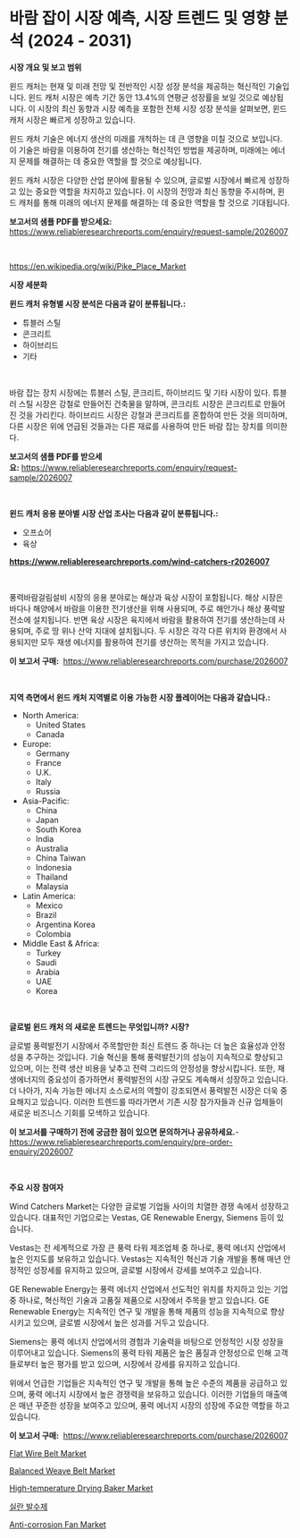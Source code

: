 <p><h1>바람 잡이 시장 예측, 시장 트렌드 및 영향 분석 (2024 - 2031)</h1></p><p><strong>시장 개요 및 보고 범위</strong></p>
<p><p>윈드 캐처는 현재 및 미래 전망 및 전반적인 시장 성장 분석을 제공하는 혁신적인 기술입니다. 윈드 캐처 시장은 예측 기간 동안 13.4%의 연평균 성장률을 보일 것으로 예상됩니다. 이 시장의 최신 동향과 시장 예측을 포함한 전체 시장 성장 분석을 살펴보면, 윈드 캐처 시장은 빠르게 성장하고 있습니다. </p><p>윈드 캐처 기술은 에너지 생산의 미래를 개척하는 데 큰 영향을 미칠 것으로 보입니다. 이 기술은 바람을 이용하여 전기를 생산하는 혁신적인 방법을 제공하며, 미래에는 에너지 문제를 해결하는 데 중요한 역할을 할 것으로 예상됩니다. </p><p>윈드 캐처 시장은 다양한 산업 분야에 활용될 수 있으며, 글로벌 시장에서 빠르게 성장하고 있는 중요한 역할을 차지하고 있습니다. 이 시장의 전망과 최신 동향을 주시하며, 윈드 캐처를 통해 미래의 에너지 문제를 해결하는 데 중요한 역할을 할 것으로 기대됩니다.</p></p>
<p><strong>보고서의 샘플 PDF를 받으세요:</strong> <a href="https://www.reliableresearchreports.com/enquiry/request-sample/2026007">https://www.reliableresearchreports.com/enquiry/request-sample/2026007</a></p>
<p>&nbsp;</p>
<p><a href="https://en.wikipedia.org/wiki/Pike_Place_Market">https://en.wikipedia.org/wiki/Pike_Place_Market</a></p>
<p><strong>시장 세분화</strong></p>
<p><strong>윈드 캐처 유형별 시장 분석은 다음과 같이 분류됩니다.:</strong></p>
<p><ul><li>튜블러 스틸</li><li>콘크리트</li><li>하이브리드</li><li>기타</li></ul></p>
<p>&nbsp;</p>
<p><p>바람 잡는 장치 시장에는 튜블러 스틸, 콘크리트, 하이브리드 및 기타 시장이 있다. 튜블러 스틸 시장은 강철로 만들어진 건축물을 말하며, 콘크리트 시장은 콘크리트로 만들어진 것을 가리킨다. 하이브리드 시장은 강철과 콘크리트를 혼합하여 만든 것을 의미하며, 다른 시장은 위에 언급된 것들과는 다른 재료를 사용하여 만든 바람 잡는 장치를 의미한다.</p></p>
<p><strong>보고서의 샘플 PDF를 받으세요:</strong>&nbsp;<a href="https://www.reliableresearchreports.com/enquiry/request-sample/2026007">https://www.reliableresearchreports.com/enquiry/request-sample/2026007</a></p>
<p>&nbsp;</p>
<p><strong> 윈드 캐처 응용 분야별 시장 산업 조사는 다음과 같이 분류됩니다.:</strong></p>
<p><ul><li>오프쇼어</li><li>육상</li></ul></p>
<p><strong><a href="https://www.reliableresearchreports.com/wind-catchers-r2026007">https://www.reliableresearchreports.com/wind-catchers-r2026007</a></strong></p>
<p>&nbsp;</p>
<p><p>풍력바람걸림설비 시장의 응용 분야로는 해상과 육상 시장이 포함됩니다. 해상 시장은 바다나 해양에서 바람을 이용한 전기생산을 위해 사용되며, 주로 해안가나 해상 풍력발전소에 설치됩니다. 반면 육상 시장은 육지에서 바람을 활용하여 전기를 생산하는데 사용되며, 주로 땅 위나 산악 지대에 설치됩니다. 두 시장은 각각 다른 위치와 환경에서 사용되지만 모두 재생 에너지를 활용하여 전기를 생산하는 목적을 가지고 있습니다.</p></p>
<p><strong>이 보고서 구매:</strong>&nbsp; <a href="https://www.reliableresearchreports.com/purchase/2026007">https://www.reliableresearchreports.com/purchase/2026007</a></p>
<p>&nbsp;</p>
<p><strong>지역 측면에서 윈드 캐처 지역별로 이용 가능한 시장 플레이어는 다음과 같습니다.:</strong></p>
<p><ul>
    <li>
        North America:
        <ul>
            <li>United States</li>
            <li>Canada</li>
        </ul>
    </li>
    <li>
        Europe:
        <ul>
            <li>Germany</li>
            <li>France</li>
            <li>U.K.</li>
            <li>Italy</li>
            <li>Russia</li>
        </ul>
    </li>
    <li>
        Asia-Pacific:
        <ul>
            <li>China</li>
            <li>Japan</li>
            <li>South Korea</li>
            <li>India</li>
            <li>Australia</li>
            <li>China Taiwan</li>
            <li>Indonesia</li>
            <li>Thailand</li>
            <li>Malaysia</li>
        </ul>
    </li>
    <li>
        Latin America:
        <ul>
            <li>Mexico</li>
            <li>Brazil</li>
            <li>Argentina Korea</li>
            <li>Colombia</li>
        </ul>
    </li>
    <li>
        Middle East & Africa:
        <ul>
            <li>Turkey</li>
            <li>Saudi</li>
            <li>Arabia</li>
            <li>UAE</li>
            <li>Korea</li>
        </ul>
    </li>
    </ul></p>
<p>&nbsp;</p>
<p><strong>글로벌 윈드 캐처 의 새로운 트렌드는 무엇입니까? 시장?</strong></p>
<p><p>글로벌 풍력발전기 시장에서 주목할만한 최신 트렌드 중 하나는 더 높은 효율성과 안정성을 추구하는 것입니다. 기술 혁신을 통해 풍력발전기의 성능이 지속적으로 향상되고 있으며, 이는 전력 생산 비용을 낮추고 전력 그리드의 안정성을 향상시킵니다. 또한, 재생에너지의 중요성이 증가하면서 풍력발전의 시장 규모도 계속해서 성장하고 있습니다. 더 나아가, 지속 가능한 에너지 소스로서의 역할이 강조되면서 풍력발전 시장은 더욱 중요해지고 있습니다. 이러한 트렌드를 따라가면서 기존 시장 참가자들과 신규 업체들이 새로운 비즈니스 기회를 모색하고 있습니다.</p></p>
<p><strong>이 보고서를 구매하기 전에 궁금한 점이 있으면 문의하거나 공유하세요.</strong>- <a href="https://www.reliableresearchreports.com/enquiry/pre-order-enquiry/2026007">https://www.reliableresearchreports.com/enquiry/pre-order-enquiry/2026007</a></p>
<p>&nbsp;</p>
<p><strong>주요 시장 참여자</strong></p>
<p><p>Wind Catchers Market는 다양한 글로벌 기업들 사이의 치열한 경쟁 속에서 성장하고 있습니다. 대표적인 기업으로는 Vestas, GE Renewable Energy, Siemens 등이 있습니다.</p><p>Vestas는 전 세계적으로 가장 큰 풍력 타워 제조업체 중 하나로, 풍력 에너지 산업에서 높은 인지도를 보유하고 있습니다. Vestas는 지속적인 혁신과 기술 개발을 통해 매년 안정적인 성장세를 유지하고 있으며, 글로벌 시장에서 강세를 보여주고 있습니다.</p><p>GE Renewable Energy는 풍력 에너지 산업에서 선도적인 위치를 차지하고 있는 기업 중 하나로, 혁신적인 기술과 고품질 제품으로 시장에서 주목을 받고 있습니다. GE Renewable Energy는 지속적인 연구 및 개발을 통해 제품의 성능을 지속적으로 향상시키고 있으며, 글로벌 시장에서 높은 성과를 거두고 있습니다.</p><p>Siemens는 풍력 에너지 산업에서의 경험과 기술력을 바탕으로 안정적인 시장 성장을 이루어내고 있습니다. Siemens의 풍력 타워 제품은 높은 품질과 안정성으로 인해 고객들로부터 높은 평가를 받고 있으며, 시장에서 강세를 유지하고 있습니다.</p><p>위에서 언급한 기업들은 지속적인 연구 및 개발을 통해 높은 수준의 제품을 공급하고 있으며, 풍력 에너지 시장에서 높은 경쟁력을 보유하고 있습니다. 이러한 기업들의 매출액은 매년 꾸준한 성장을 보여주고 있으며, 풍력 에너지 시장의 성장에 주요한 역할을 하고 있습니다.</p></p>
<p><strong>이 보고서 구매:</strong>&nbsp;&nbsp;<a href="https://www.reliableresearchreports.com/purchase/2026007">https://www.reliableresearchreports.com/purchase/2026007</a></p>
<p><p><a href="https://issuu.com/reportprime-2/docs/flat-wire-belt-market-size-2030.pptx">Flat Wire Belt Market</a></p><p><a href="https://issuu.com/reportprime-2/docs/balanced-weave-belt-market-size-2030.pptx">Balanced Weave Belt Market</a></p><p><a href="https://github.com/drzsklfn31/Market-Research-Report-List-1/blob/main/high-temperature-drying-baker-market.md">High-temperature Drying Baker Market</a></p><p><a href="https://medium.com/@derrickmafrks96745/%EC%8B%A4%EB%9E%80-%EC%9B%8C%ED%84%B0-%EB%A6%AC%ED%8E%A0%EB%9F%B0%ED%8A%B8-%EC%8B%9C%EC%9E%A5-%EA%B8%80%EB%A1%9C%EB%B2%8C-%EC%8B%9C%EC%9E%A5-%EC%A0%90%EC%9C%A0%EC%9C%A8-%EB%B0%8F-%EC%88%9C%EC%9C%84-%EC%A0%84%EC%B2%B4-%ED%8C%90%EB%A7%A4-%EB%B0%8F-%EC%88%98%EC%9A%94-%EC%98%88%EC%B8%A1-2024-2031-b6bbb7dde428">실란 발수제</a></p><p><a href="https://github.com/HowardRosedgXXfd/Market-Research-Report-List-1/blob/main/anti-corrosion-fan-market.md">Anti-corrosion Fan Market</a></p></p>